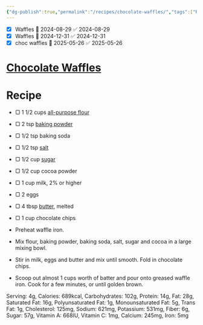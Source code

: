 ```yaml
---
{"dg-publish":true,"permalink":"/recipes/chocolate-waffles/","tags":["Recipes","inbox"],"noteIcon":"","created":"2024-04-04T08:43:00","updated":"2024-04-13 10:47:47 am"}
---
```


- [x] Waffles 🛫 2024-08-29 ✅ 2024-08-29
- [x] Waffles 🛫 2024-12-31 ✅ 2024-12-31
- [x] choc waffles 🛫 2025-05-26 ✅ 2025-05-26
# [Chocolate Waffles](https://lilluna.com/chocolate-waffles/#wprm-recipe-container-167383)

# Recipe
-   ▢ 1 1/2 cups [all-purpose flour](https://amzn.to/3rCHT6Z)
-   ▢ 2 tsp [baking powder](https://amzn.to/36zp1i0)
-   ▢ 1/2 tsp baking soda
-   ▢ 1/2 tsp [salt](https://amzn.to/3C05p0i)
-   ▢ 1/2 cup [sugar](https://amzn.to/36icNrv)
-   ▢ 1/2 cup cocoa powder
-   ▢ 1 cup milk, 2% or higher
-   ▢ 2 eggs
-   ▢ 4 tbsp [butter,](https://amzn.to/3cPKLoj) melted
-   ▢ 1 cup chocolate chips

-   Preheat waffle iron.
    
-   Mix flour, baking powder, baking soda, salt, sugar and cocoa in a large mixing bowl.
    
-   Stir in milk, eggs and butter and mix until smooth. Fold in chocolate chips.
    
-   Scoop out almost 1 cups worth of batter and pour onto greased waffle iron. Cook for a few minutes, or until golden brown.
    

Serving: 4g, Calories: 689kcal, Carbohydrates: 102g, Protein: 14g, Fat: 28g, Saturated Fat: 16g, Polyunsaturated Fat: 1g, Monounsaturated Fat: 5g, Trans Fat: 1g, Cholesterol: 125mg, Sodium: 621mg, Potassium: 531mg, Fiber: 6g, Sugar: 57g, Vitamin A: 668IU, Vitamin C: 1mg, Calcium: 245mg, Iron: 5mg
